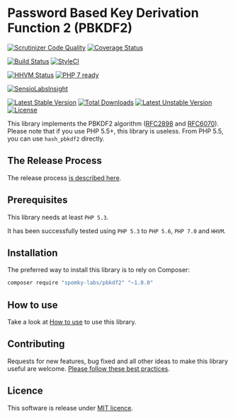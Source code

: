 Password Based Key Derivation Function 2 (PBKDF2)
=================================================

[![Scrutinizer Code Quality](https://scrutinizer-ci.com/g/Spomky-Labs/pbkdf2/badges/quality-score.png?b=master)](https://scrutinizer-ci.com/g/Spomky-Labs/pbkdf2/?branch=master)
[![Coverage Status](https://coveralls.io/repos/Spomky-Labs/pbkdf2/badge.svg?branch=master&service=github)](https://coveralls.io/github/Spomky-Labs/pbkdf2?branch=master)

[![Build Status](https://travis-ci.org/Spomky-Labs/pbkdf2.svg?branch=release%2Fv1.0.0)](https://travis-ci.org/Spomky-Labs/pbkdf2)
[![StyleCI](https://styleci.io/repos/28774726/shield)](https://styleci.io/repos/28774726)

[![HHVM Status](http://hhvm.h4cc.de/badge/Spomky-Labs/pbkdf2.png)](http://hhvm.h4cc.de/package/Spomky-Labs/pbkdf2)
[![PHP 7 ready](http://php7ready.timesplinter.ch/Spomky-Labs/pbkdf2/badge.svg)](https://travis-ci.org/Spomky-Labs/pbkdf2)

[![SensioLabsInsight](https://insight.sensiolabs.com/projects/a8991b9b-ac35-402f-a3cc-21c89787f840/big.png)](https://insight.sensiolabs.com/projects/a8991b9b-ac35-402f-a3cc-21c89787f840)

[![Latest Stable Version](https://poser.pugx.org/Spomky-Labs/pbkdf2/v/stable.png)](https://packagist.org/packages/Spomky-Labs/pbkdf2) [![Total Downloads](https://poser.pugx.org/Spomky-Labs/pbkdf2/downloads.png)](https://packagist.org/packages/Spomky-Labs/pbkdf2) [![Latest Unstable Version](https://poser.pugx.org/Spomky-Labs/pbkdf2/v/unstable.png)](https://packagist.org/packages/Spomky-Labs/pbkdf2) [![License](https://poser.pugx.org/Spomky-Labs/pbkdf2/license.png)](https://packagist.org/packages/Spomky-Labs/pbkdf2)

This library implements the PBKDF2 algorithm ([RFC2898](http://www.ietf.org/rfc/rfc2898.txt) and [RFC6070](http://www.ietf.org/rfc/rfc6070.txt)).
Please note that if you use PHP 5.5+, this library is useless. From PHP 5.5, you can use `hash_pbkdf2` directly.

## The Release Process

The release process [is described here](doc/Release.md).

## Prerequisites

This library needs at least `PHP 5.3`.

It has been successfully tested using `PHP 5.3` to `PHP 5.6`, `PHP 7.0` and `HHVM`.

## Installation

The preferred way to install this library is to rely on Composer:

```sh
composer require "spomky-labs/pbkdf2" "~1.0.0"
```

## How to use

Take a look at [How to use](doc/Use.md) to use this library.

## Contributing

Requests for new features, bug fixed and all other ideas to make this library useful are welcome. [Please follow these best practices](doc/Contributing.md).

## Licence

This software is release under [MIT licence](LICENSE).

